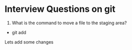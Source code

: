 # Interview Questions on git

1. What is the command to move a file to the staging area?

- git add <file-name>

Lets add some changes